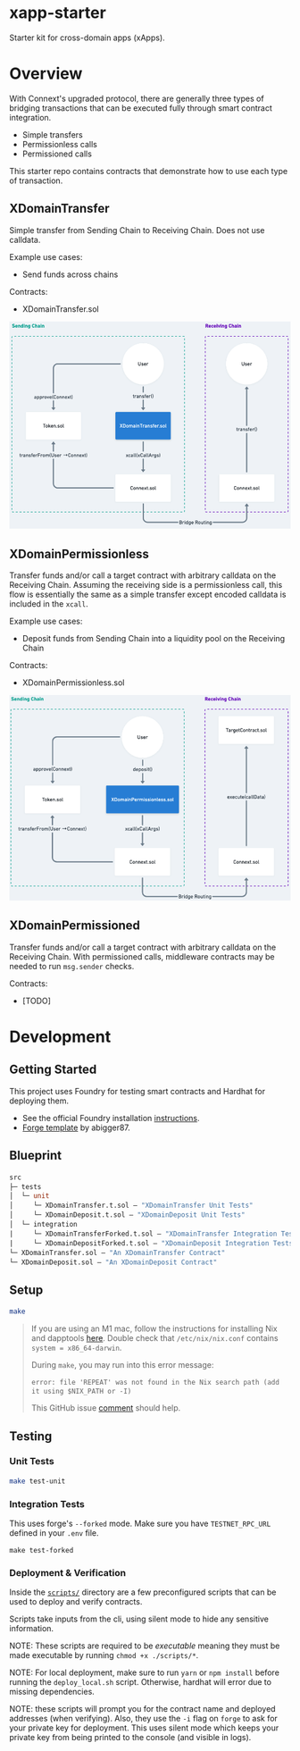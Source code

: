 # xapp-starter

Starter kit for cross-domain apps (xApps).
# Overview

With Connext's upgraded protocol, there are generally three types of bridging transactions that can be executed fully through smart contract integration.
- Simple transfers
- Permissionless calls
- Permissioned calls

This starter repo contains contracts that demonstrate how to use each type of transaction.

## XDomainTransfer

Simple transfer from Sending Chain to Receiving Chain. Does not use calldata. 

Example use cases:
- Send funds across chains

Contracts:
- XDomainTransfer.sol

![XDomainTransfer](documentation/assets/XDomainTransfer.png)

## XDomainPermissionless

Transfer funds and/or call a target contract with arbitrary calldata on the Receiving Chain. Assuming the receiving side is a permissionless call, this flow is essentially the same as a simple transfer except encoded calldata is included in the `xcall`.

Example use cases:
- Deposit funds from Sending Chain into a liquidity pool on the Receiving Chain

Contracts:
- XDomainPermissionless.sol

![XDomainPermissionless](documentation/assets/XDomainPermissionless.png)

## XDomainPermissioned

Transfer funds and/or call a target contract with arbitrary calldata on the Receiving Chain. With permissioned calls, middleware contracts may be needed to run `msg.sender` checks. 

Contracts:
- [TODO]

# Development

## Getting Started

This project uses Foundry for testing smart contracts and Hardhat for deploying them.

- See the official Foundry installation [instructions](https://github.com/gakonst/foundry/blob/master/README.md#installation).
- [Forge template](https://github.com/abigger87/femplate) by abigger87.

## Blueprint

```ml
src
├─ tests
│  └─ unit 
│     └─ XDomainTransfer.t.sol — "XDomainTransfer Unit Tests"
│     └─ XDomainDeposit.t.sol — "XDomainDeposit Unit Tests"
│  └─ integration
|     └─ XDomainTransferForked.t.sol — "XDomainTransfer Integration Tests"
|     └─ XDomainDepositForked.t.sol — "XDomainDeposit Integration Tests"
└─ XDomainTransfer.sol — "An XDomainTransfer Contract"
└─ XDomainDeposit.sol — "An XDomainDeposit Contract"
```
## Setup
```bash
make
```

> If you are using an M1 mac, follow the instructions for installing Nix and dapptools [here](https://github.com/dapphub/dapptools). Double check that `/etc/nix/nix.conf` contains `system = x86_64-darwin`.
>
> During `make`, you may run into this error message: 
> ```
> error: file 'REPEAT' was not found in the Nix search path (add it using $NIX_PATH or -I)
> ```
>
> This GitHub issue [comment](https://github.com/NixOS/nixpkgs/issues/163374#issuecomment-1062480297) should help.

## Testing

### Unit Tests

```bash
make test-unit
```

### Integration Tests

This uses forge's `--forked` mode. Make sure you have `TESTNET_RPC_URL` defined in your `.env` file.
```
make test-forked
```

### Deployment & Verification

Inside the [`scripts/`](./scripts/) directory are a few preconfigured scripts that can be used to deploy and verify contracts.

Scripts take inputs from the cli, using silent mode to hide any sensitive information.

NOTE: These scripts are required to be _executable_ meaning they must be made executable by running `chmod +x ./scripts/*`.

NOTE: For local deployment, make sure to run `yarn` or `npm install` before running the `deploy_local.sh` script. Otherwise, hardhat will error due to missing dependencies.

NOTE: these scripts will prompt you for the contract name and deployed addresses (when verifying). Also, they use the `-i` flag on `forge` to ask for your private key for deployment. This uses silent mode which keeps your private key from being printed to the console (and visible in logs).
